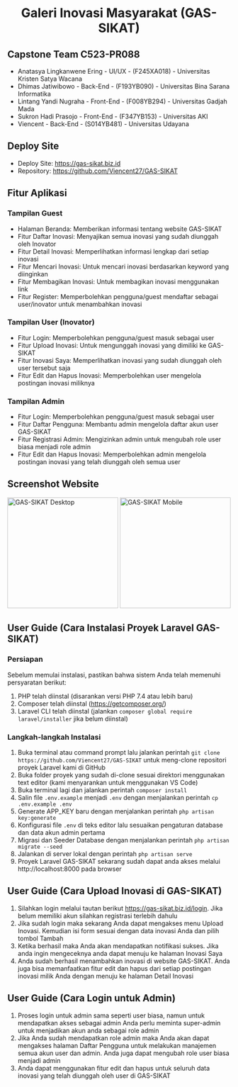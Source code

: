 <h1 align="center">Galeri Inovasi Masyarakat (GAS-SIKAT)</h1>

## Capstone Team C523-PR088
- Anatasya Lingkanwene Ering - UI/UX - (F245XA018) - Universitas Kristen Satya Wacana
- Dhimas Jatiwibowo - Back-End - (F193YB090) - Universitas Bina Sarana Informatika
- Lintang Yandi Nugraha - Front-End - (F008YB294) - Universitas Gadjah Mada
- Sukron Hadi Prasojo - Front-End - (F347YB153) - Universitas AKI
- Viencent - Back-End - (S014YB481) - Universitas Udayana

## Deploy Site
- Deploy Site: https://gas-sikat.biz.id
- Repository: https://github.com/Viencent27/GAS-SIKAT

## Fitur Aplikasi
### Tampilan Guest
- Halaman Beranda: Memberikan informasi tentang website GAS-SIKAT
- Fitur Daftar Inovasi: Menyajikan semua inovasi yang sudah diunggah oleh Inovator
- Fitur Detail Inovasi: Memperlihatkan informasi lengkap dari setiap inovasi
- Fitur Mencari Inovasi: Untuk mencari inovasi berdasarkan keyword yang diinginkan
- Fitur Membagikan Inovasi: Untuk membagikan inovasi menggunakan link
- Fitur Register: Memperbolehkan pengguna/guest mendaftar sebagai user/inovator untuk menambahkan inovasi
### Tampilan User (Inovator)
- Fitur Login: Memperbolehkan pengguna/guest masuk sebagai user
- Fitur Upload Inovasi: Untuk mengunggah inovasi yang dimiliki ke GAS-SIKAT
- Fitur Inovasi Saya: Memperlihatkan inovasi yang sudah diunggah oleh user tersebut saja
- Fitur Edit dan Hapus Inovasi: Memperbolehkan user mengelola postingan inovasi miliknya
### Tampilan Admin
- Fitur Login: Memperbolehkan pengguna/guest masuk sebagai user
- Fitur Daftar Pengguna: Membantu admin mengelola daftar akun user GAS-SIKAT
- Fitur Registrasi Admin: Mengizinkan admin untuk mengubah role user biasa menjadi role admin
- Fitur Edit dan Hapus Inovasi: Memperbolehkan admin mengelola postingan inovasi yang telah diunggah oleh semua user

## Screenshot Website
<img src="https://github.com/Viencent27/GAS-SIKAT/assets/112526506/8a180834-8205-40b3-ac9d-032ccd114e4e" alt="GAS-SIKAT Desktop" height="250">
<img src="https://github.com/Viencent27/GAS-SIKAT/assets/112526506/d62ef596-eaec-476b-b279-f02015426fb1" alt="GAS-SIKAT Mobile" height="250">

## User Guide (Cara Instalasi Proyek Laravel GAS-SIKAT)
### Persiapan
Sebelum memulai instalasi, pastikan bahwa sistem Anda telah memenuhi persyaratan berikut:
1. PHP telah diinstal (disarankan versi PHP 7.4 atau lebih baru)
2. Composer telah diinstal (https://getcomposer.org/)
3. Laravel CLI telah diinstal (jalankan `composer global require laravel/installer` jika belum diinstal)

### Langkah-langkah Instalasi
1. Buka terminal atau command prompt lalu jalankan perintah `git clone https://github.com/Viencent27/GAS-SIKAT` untuk meng-clone repositori proyek Laravel kami di GitHub
2. Buka folder proyek yang sudah di-clone sesuai direktori menggunakan text editor (kami menyarankan untuk menggunakan VS Code)
3. Buka terminal lagi dan jalankan perintah `composer install`
4. Salin file `.env.example` menjadi `.env` dengan menjalankan perintah `cp .env.example .env`
5. Generate APP_KEY baru dengan menjalankan perintah `php artisan key:generate`
6. Konfigurasi file `.env` di teks editor lalu sesuaikan pengaturan database dan data akun admin pertama
7. Migrasi dan Seeder Database dengan menjalankan perintah `php artisan migrate --seed`
8. Jalankan di server lokal dengan perintah `php artisan serve`
9. Proyek Laravel GAS-SIKAT sekarang sudah dapat anda akses melalui http://localhost:8000 pada browser

## User Guide (Cara Upload Inovasi di GAS-SIKAT)
1. Silahkan login melalui tautan berikut https://gas-sikat.biz.id/login. Jika belum memiliki akun silahkan registrasi terlebih dahulu
2. Jika sudah login maka sekarang Anda dapat mengakses menu Upload Inovasi. Kemudian isi form sesuai dengan data inovasi Anda dan pilih tombol Tambah
3. Ketika berhasil maka Anda akan mendapatkan notifikasi sukses. Jika anda ingin mengeceknya anda dapat menuju ke halaman Inovasi Saya
4. Anda sudah berhasil menambahkan inovasi di website GAS-SIKAT. Anda juga bisa memanfaatkan fitur edit dan hapus dari setiap postingan inovasi milik Anda dengan menuju ke halaman Detail Inovasi

## User Guide (Cara Login untuk Admin)
1. Proses login untuk admin sama seperti user biasa, namun untuk mendapatkan akses sebagai admin Anda perlu meminta super-admin untuk menjadikan akun anda sebagai role admin
2. Jika Anda sudah mendapatkan role admin maka Anda akan dapat mengakses halaman Daftar Pengguna untuk melakukan manajemen semua akun user dan admin. Anda juga dapat mengubah role user biasa menjadi admin
3. Anda dapat menggunakan fitur edit dan hapus untuk seluruh data inovasi yang telah diunggah oleh user di GAS-SIKAT